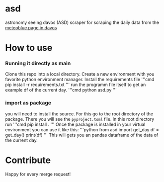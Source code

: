 # asd
astronomy seeing davos (ASD) scraper for scraping the daily data from the [meteoblue page in davos]('https://www.meteoblue.com/de/wetter/outdoorsports/seeing/davos_schweiz_2661039')  
# How to use
### Running it directly as main
Clone this repo into a local directory. Create a new environment with you favorite python environment manager. Install the requirements file 
'''cmd
pip install -r requirements.txt
'''
run the programm file itself to get an example df of the current day.
'''cmd
python asd.py
'''

### import as package
you will need to install the source. For this go to the root directory of the package. There you will see the `pyproject.toml` file. In this root directory run
'''cmd
pip install .
'''
Once the package is installed in your virtual environment you can use it like this:
'''python
from asd import get_day
df = get_day()
print(df)
'''
This will gets you an pandas dataframe of the data of the current day.

# Contribute
Happy for every merge request!  